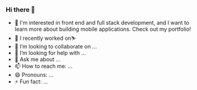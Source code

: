 ### Hi there 👋


- 🔭 I'm interested in front end and full stack development, and I want to learn more about building mobile applications. Check out my portfolio!
- 🌱 I recently worked on:skier:
- 👯 I’m looking to collaborate on ...
- 🤔 I’m looking for help with ...
- 💬 Ask me about ...
- 📫 How to reach me: ...
- 😄 Pronouns: ...
- ⚡ Fun fact: ...

